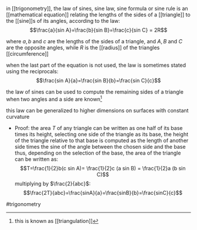 in [[trigonometry]], the law of sines, sine law, sine formula or sine rule is an [[mathematical equation]] relating the lengths of the sides of a [[triangle]] to the [[sine]]s of its angles, according to the law:
$$\frac{a}{sin A}=\frac{b}{sin B}=\frac{c}{sin C} = 2R$$

where $a,b$ and $c$ are the lengths of the sides of a triangle, and $A,B$ and $C$ are the opposite angles, while $R$ is the [[radius]] of the triangles [[circumference]]

when the last part of the equation is not used, the law is sometimes stated using the reciprocals:
$$\frac{sin A}{a}=\frac{sin B}{b}=\frac{sin C}{c}$$

the law of sines can be used to compute the remaining sides of a triangle when two angles and a side are known[^1]

this law can be generalized to higher dimensions on surfaces with constant curvature


- Proof:
	the area $T$ of any triangle can be written as one half of its base times its height, selecting one side of the triangle as its base, the height of the triangle relative to that base is computed as the length of another side times the sine of the angle between the chosen side and the base
	thus, depending on the selection of the base, the area of the triangle can be written as:
	$$T=\frac{1}{2}b(c sin A)= \frac{1}{2}c (a sin B) = \frac{1}{2}a (b sin C)$$
	multiplying by $\frac{2}{abc}$:
	$$\frac{2T}{abc}=\frac{sinA}{a}=\frac{sinB}{b}=\frac{sinC}{c}$$


[^1]: this is known as [[triangulation]]

#trigonometry 